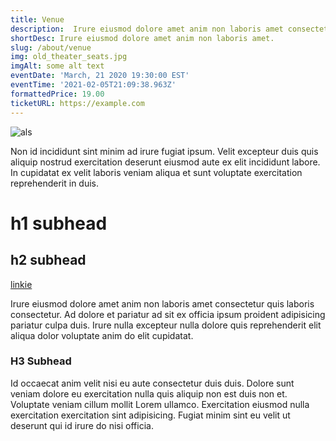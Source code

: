 ```yaml
---
title: Venue
description:  Irure eiusmod dolore amet anim non laboris amet consectetur quis laboris consectetur. Ad dolore et pariatur ad sit ex officia ipsum proident adipisicing pariatur culpa duis. Irure nulla excepteur nulla dolore quis reprehenderit elit aliqua dolor voluptate anim do elit cupidatat.
shortDesc: Irure eiusmod dolore amet anim non laboris amet.
slug: /about/venue
img: old_theater_seats.jpg
imgAlt: some alt text
eventDate: 'March, 21 2020 19:30:00 EST'
eventTime: '2021-02-05T21:09:38.963Z'
formattedPrice: 19.00
ticketURL: https://example.com
---
```




![als](/_nuxt/assets/img/about/old_theater_seats.jpg)

Non id incididunt sint minim ad irure fugiat ipsum. Velit excepteur duis quis aliquip nostrud exercitation deserunt eiusmod aute ex elit incididunt labore. In cupidatat ex velit laboris veniam aliqua et sunt voluptate exercitation reprehenderit in duis.

# h1 subhead
## h2 subhead

[linkie](https://google.com)

Irure eiusmod dolore amet anim non laboris amet consectetur quis laboris consectetur. Ad dolore et pariatur ad sit ex officia ipsum proident adipisicing pariatur culpa duis. Irure nulla excepteur nulla dolore quis reprehenderit elit aliqua dolor voluptate anim do elit cupidatat.


### H3 Subhead


Id occaecat anim velit nisi eu aute consectetur duis duis. Dolore sunt veniam dolore eu exercitation nulla quis aliquip non est duis non et. Voluptate veniam cillum mollit Lorem ullamco. Exercitation eiusmod nulla exercitation exercitation sint adipisicing. Fugiat minim sint eu velit ut deserunt qui id irure do nisi officia.
